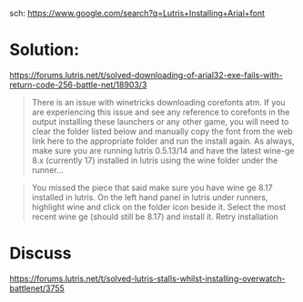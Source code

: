 sch: https://www.google.com/search?q=Lutris+Installing+Arial+font

# Solution:
https://forums.lutris.net/t/solved-downloading-of-arial32-exe-fails-with-return-code-256-battle-net/18903/3
>There is an issue with winetricks downloading corefonts atm. If you are experiencing this issue and see any reference to corefonts in the output installing these launchers or any other game, you will need to clear the folder listed below and manually copy the font from the web link here to the appropriate folder and run the install again. As always, make sure you are running lutris 0.5.13/14 and have the latest wine-ge 8.x (currently 17) installed in lutris using the wine folder under the runner…

>You missed the piece that said make sure you have wine ge 8.17 installed in lutris. On the left hand panel in lutris under runners, highlight wine and click on the folder icon beside it. Select the most recent wine ge (should still be 8.17) and install it. Retry installation

# Discuss
https://forums.lutris.net/t/solved-lutris-stalls-whilst-installing-overwatch-battlenet/3755
